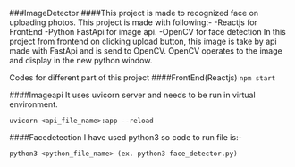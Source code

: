 ###ImageDetector
####This project is made to recognized face on uploading photos. This project is made with following:-
-Reactjs for FrontEnd
-Python FastApi for image api.
-OpenCV for face detection
In this project from frontend on clicking upload button, this image is take by api made with FastApi and is send to OpenCV. OpenCV operates to the image and display in the new python window.

Codes for different part of this project
####FrontEnd(Reactjs)
```npm start```

####Imageapi
It uses uvicorn server and needs to be run in virtual environment.
```
uvicorn <api_file_name>:app --reload
```
####Facedetection
I have used python3 so code to run file is:-
```
python3 <python_file_name> (ex. python3 face_detector.py)
